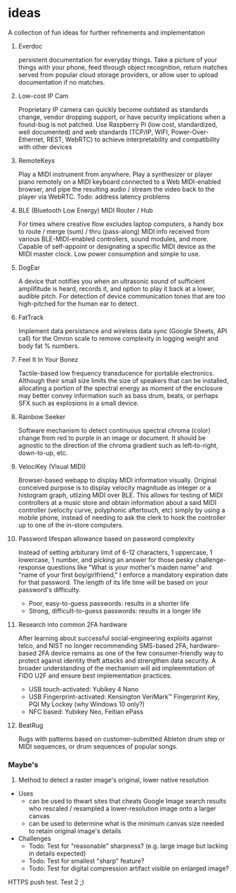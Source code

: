 # ideas
A collection of fun ideas for further refinements and implementation

1. Everdoc

   persistent documentation for everyday things. Take a picture of your things with your phone, feed through object recognition, return matches served from popular cloud storage providers, or allow user to upload documentation if no matches.

2. Low-cost IP Cam

   Proprietary IP camera can quickly become outdated as standards change, vendor dropping support, or have security implications when a found-bug is not patched. Use Raspberry Pi (low cost, standardized, well documented) and web standards (TCP/IP, WIFI, Power-Over-Ethernet, REST, WebRTC) to achieve interpretability and compatibility with other devices

3. RemoteKeys

   Play a MIDI instrument from anywhere. Play a synthesizer or player piano remotely on a MIDI keyboard connected to a Web MIDI-enabled browser, and pipe the resulting audio / stream the video back to the player via WebRTC. Todo: address latency problems

4. BLE (Bluetooth Low Energy) MIDI Router / Hub

   For times where creative flow excludes laptop computers, a handy box to route / merge (sum) / thru (pass-along) MIDI info received from various BLE-MIDI-enabled controllers, sound modules, and more. Capable of self-appoint or designating a specific MIDI device as the MIDI master clock. Low power consumption and simple to use.
   
5. DogEar

   A device that notifies you when an ultrasonic sound of sufficient amplifitude is heard, records it, and option to play it back at a lower, audible pitch. For detection of device communication tones that are too high-pitched for the human ear to detect.

6. FatTrack

   Implement data persistance and wireless data sync (Google Sheets, API call) for the Omron scale to remove complexity in logging weight and body fat % numbers.
   
7. Feel It In Your Bonez

   Tactile-based low frequency transducence for portable electronics. Although their small size limits the size of speakers that can be installed, allocating a portion of the spectral energy as moment of the enclosure may better convey information such as bass drum, beats, or perhaps SFX such as explosions in a small device.
   

8. Rainbow Seeker

   Software mechanism to detect continuous spectral chroma (color) change from red to purple in an image or document. It should be agnostic to the direction of the chroma gradient such as left-to-right, down-to-up, etc.

9. VelociKey (Visual MIDI)

   Browser-based webapp to display MIDI information visually. Original conceived purpose is to display velocity magnitude as integer or a histogram graph, utlizing MIDI over BLE. This allows for testing of MIDI controllers at a music store and obtain information about a said MIDI controller (velocity curve, polyphonic aftertouch, etc) simply by using a mobile phone, instead of needing to ask the clerk to hook the controller up to one of the in-store computers.


10. Password lifespan allowance based on password complexity

	Instead of setting arbiturary limit of 6-12 characters, 1 uppercase, 1 lowercase, 1 number, and picking an answer for those pesky challenge-response questions like "What is your mother's maiden name" and "name of your first boy/girlfriend," I enforce a mandatory expiration date for that password. The length of its life time will be based on your password's difficulty.
    
	* Poor, easy-to-guess passwords: results in a shorter life
	* Strong, difficult-to-guess passwords: results in a longer life


11. Research into common 2FA hardware

	After learning about successful social-engineering exploits against telco, and NIST no longer recommending SMS-based 2FA, hardware-based 2FA device remains as one of the few consumer-friendly way to protect against identity theft attacks and strengthen data security. A broader understanding of the mechanism will aid impleemntation of FIDO U2F and ensure best implementation practices.
   
	* USB touch-activated: Yubikey 4 Nano
	* USB Fingerprint-activated: Kensington VeriMark™ Fingerprint Key, PQI My Lockey (why Windows 10 only?)
	* NFC based: Yubikey Neo, Feitian ePass

12. BeatRug

	Rugs with patterns based on customer-submitted Ableton drum step or MIDI sequences, or drum sequences of popular songs.
	
### Maybe's

1. Method to detect a raster image's original, lower native resolution

  * Uses
    * can be used to thwart sites that cheats Google Image search results who rescaled / resampled a lower-resolution image onto a larger canvas
    * can be used to determine what is the minimum canvas size needed to retain original image's details
  * Challenges
    * Todo: Test for "reasonable" sharpness? (e.g. large image but lacking in details expected)
    * Todo: Test for smallest "sharp" feature?
    * Todo: Test for digital compression artifact visible on enlarged image?

HTTPS push test. Test 2 ;)

